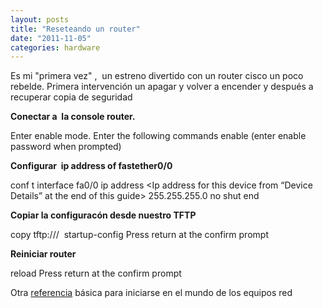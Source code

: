 ```yaml
---
layout: posts
title: "Reseteando un router"
date: "2011-11-05"
categories: hardware
---
```


Es mi "primera vez" ,  un estreno divertido con un router cisco un poco rebelde. Primera intervención un apagar y volver a encender y después a recuperar copia de seguridad

**Conectar a  la console router.**

Enter enable mode. Enter the following commands enable (enter enable password when prompted)

**Configurar  ip address of fastether0/0**

conf t interface fa0/0 ip address <Ip address for this device from “Device Details” at the end of this guide> 255.255.255.0 no shut end

**Copiar la configuracón desde nuestro TFTP**

copy tftp://<nuestro servidor>/<nombre del fichero>  startup-config Press return at the confirm prompt

**Reiniciar router**

reload Press return at the confirm prompt

Otra [referencia](https://es.kioskea.net/faq/2759-router-cisco-configuracion-basica "Router Cisco") básica para iniciarse en el mundo de los equipos red
